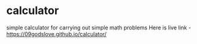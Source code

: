 # calculator
simple calculator for carrying out simple math problems
Here is live link - 
https://09godslove.github.io/calculator/
